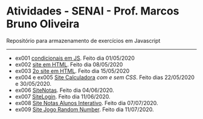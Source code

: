 # Atividades - SENAI - Prof. Marcos Bruno Oliveira
Repositório para armazenamento de exercícios em Javascript 
___
* ex001 [condicionais em JS](https://github.com/pbmarzano/Atividades-Javascript-SENAI/blob/master/condicionais.js). Feito dia 01/05/2020
* ex002 [site em HTML](https://github.com/pbmarzano/Atividades-Javascript-SENAI/blob/master/exercicioSite.html). Feito dia 08/05/2020
* ex003 [2o site em HTML](https://github.com/pbmarzano/Atividades-Javascript-SENAI/blob/master/exercicioSite2.html). Feito dia 15/05/2020
* ex004 e ex005 [Site Calculadora](https://github.com/pbmarzano/Atividades-Javascript-SENAI/tree/master/SiteCalculadora) *com e sem CSS*. Feito dias 22/05/2020 e 30/05/2020. 
* ex006 [SiteNotas](https://github.com/pbmarzano/Atividades-Javascript-SENAI/tree/master/SiteNotas_). Feito dia 04/06/2020.
* ex007 [SiteLogin](https://github.com/pbmarzano/Atividades-Javascript-SENAI/tree/master/SiteLogin). Feito dia 11/06/2020.
* ex008 [Site Notas Alunos Interativo](https://github.com/pbmarzano/Atividades-Javascript-SENAI/tree/master/SiteMediaNotas). Feito dia 07/07/2020.
* ex009 [Site Jogo Random Number](https://github.com/pbmarzano/Atividades-Javascript-SENAI/tree/master/JogoRandonNumber). Feito dia 11/07/2020.
